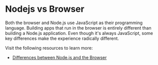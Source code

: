 # Nodejs vs Browser

Both the browser and Node.js use JavaScript as their programming language. Building apps that run in the browser is entirely different than building a Node.js application. Even though it's always JavaScript, some key differences make the experience radically different.

Visit the following resources to learn more:

- [Differences between Node.js and the Browser](https://nodejs.dev/en/learn/differences-between-nodejs-and-the-browser/)
